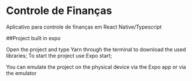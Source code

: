 # Controle de Finanças
Aplicativo para controle de finanças em React Native/Typescript

##Project built in expo

Open the project and type Yarn through the terminal to download the used libraries;
To start the project use Expo start;

You can emulate the project on the physical device via the Expo app or via the emulator
